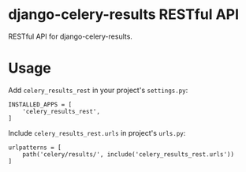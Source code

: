 django-celery-results RESTful API
==============================

RESTful API for django-celery-results.

# Usage

Add `celery_results_rest` in your project's `settings.py`:

```
INSTALLED_APPS = [
    'celery_results_rest',
]
```

Include `celery_results_rest.urls` in project's `urls.py`:

```
urlpatterns = [
    path('celery/results/', include('celery_results_rest.urls'))
]
```
